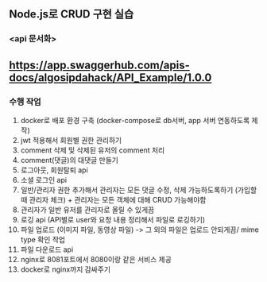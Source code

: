 **Node.js로 CRUD 구현 실습**
--
### <api 문서화>
https://app.swaggerhub.com/apis-docs/algosipdahack/API_Example/1.0.0
--

### 수행 작업
1. docker로 배포 환경 구축 (docker-compose로 db서버, 
app 서버 연동하도록 제작)
2. jwt 적용해서 회원별 권한 관리하기
4. comment 삭제 및 삭제된 유저의 comment 처리
5. comment(댓글)의 대댓글 만들기
6. 로그아웃, 회원탈퇴 api
7. 소셜 로그인 api
8. 일반/관리자 권한 추가해서 
관리자는 모든 댓글 수정, 삭제 가능하도록하기 (가입할때 관리자 체크) + 관리자는 모든 객체에 대해 CRUD 가능해야함
9. 관리자가 일반 유저를 관리자로 올릴 수 있게끔
10. 로깅 api (API별로 user와 요청 내용 정리해서 파일로 로깅하기)
11. 파일 업로드 (이미지 파일, 동영상 파일) -> 그 외의 파일은 업로드 안되게끔/ mime type 확인 작업
12. 파일 다운로드 api
13. nginx로 8081포트에서 8080이랑 같은 서비스 제공
14. docker로 nginx까지 감싸주기
